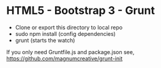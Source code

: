 HTML5 - Bootstrap 3 - Grunt
===========================

<ul>
<li>Clone or export this directory to local repo</li>
<li>sudo npm install (config dependencies)</li>
<li>grunt (starts the watch)</li>
</ul>

If you only need Gruntfile.js and package.json see, https://github.com/magnumcreative/grunt-init
